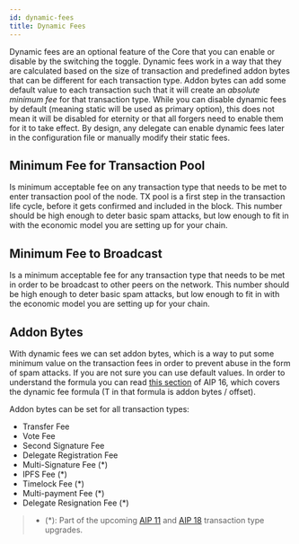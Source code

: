 ```yaml
---
id: dynamic-fees
title: Dynamic Fees
---
```


Dynamic fees are an optional feature of the Core that you can enable or disable by the switching the toggle. Dynamic fees work in a way that they are calculated based on the size of transaction and predefined addon bytes that can be different for each transaction type. Addon bytes can add some default value to each transaction such that it will create an *absolute minimum fee* for that transaction type.  While you can disable dynamic fees by default (meaning static will be used as primary option), this does not mean it will be disabled for eternity or that all forgers need to enable them for it to take effect. By design, any delegate can enable dynamic fees later in the configuration file or manually modify their static fees.

## Minimum Fee for Transaction Pool
Is minimum acceptable fee on any transaction type that needs to be met to enter transaction pool of the node. TX pool is a first step in the transaction life cycle, before it gets confirmed and included in the block. This number should be high enough to deter basic spam attacks, but low enough to fit in with the economic model you are setting up for your chain. 

## Minimum Fee to Broadcast
Is a minimum acceptable fee for any transaction type that needs to be met in order to be broadcast to other peers on the network. This number should be high enough to deter basic spam attacks, but low enough to fit in with the economic model you are setting up for your chain.

## Addon Bytes
With dynamic fees we can set addon bytes, which is a way to put some minimum value on the transaction fees in order to prevent abuse in the form of spam attacks. If you are not sure you can use default values. In order to understand the formula you can read [this section](https://github.com/ArkEcosystem/AIPs/blob/master/AIPS/aip-16.md#formula-calculation) of AIP 16, which covers the dynamic fee formula (T in that formula is addon bytes / offset).

Addon bytes can be set for all transaction types:
* Transfer Fee
* Vote Fee
* Second Signature Fee
* Delegate Registration Fee
* Multi-Signature Fee (*)
* IPFS Fee (*)
* Timelock Fee (*)
* Multi-payment Fee (*)
* Delegate Resignation Fee (*)

> * (*): Part of the upcoming [AIP 11](https://github.com/ArkEcosystem/AIPs/blob/master/AIPS/aip-11.md) and [AIP 18](https://github.com/ArkEcosystem/AIPs/blob/master/AIPS/aip-18.md) transaction type upgrades.
